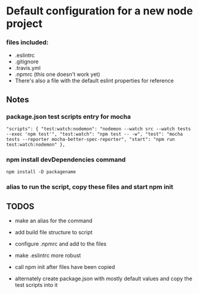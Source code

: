 # Default configuration for a new node project

### files included:

- .eslintrc
- .gitignore
- .travis.yml
- .npmrc (this one doesn't work yet)
- There's also a file with the default eslint properties for reference

## Notes


### package.json test scripts entry for mocha


`"scripts": {
		"test:watch:nodemon": "nodemon --watch src --watch tests --exec 'npm test'",
		"test:watch": "npm test -- -w",
		"test": "mocha tests --reporter mocha-better-spec-reporter",
		"start": "npm run test:watch:nodemon"
	},`

### npm install devDependencies command


`npm install -D packagename
`

### alias to run the script, copy these files and start npm init

## TODOS

- make an alias for the command

- add build file structure to script

- configure .npmrc and add to the files

- make .eslintrc more robust
- call npm init after files have been copied
- alternately create package.json with mostly default values and copy the test scripts into it

